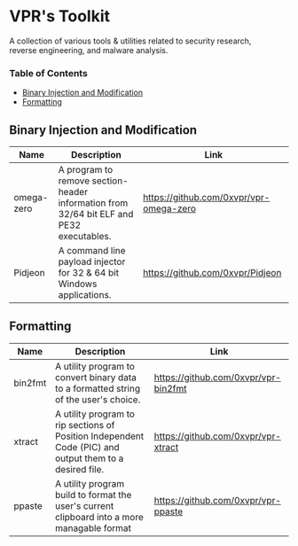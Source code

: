 # VPR's Toolkit
A collection of various tools & utilities related to security research,  
reverse engineering, and malware analysis.

### Table of Contents
- [Binary Injection and Modification](#binary-injection-and-modification)
- [Formatting](#formatting)

## Binary Injection and Modification
|Name|Description|Link|
|----|-----------|----|
|omega-zero|A program to remove section-header information from 32/64 bit ELF and PE32 executables.|https://github.com/0xvpr/vpr-omega-zero|
|Pidjeon|A command line payload injector for 32 & 64 bit Windows applications.|https://github.com/0xvpr/Pidjeon|

## Formatting
|Name|Description|Link|
|----|-----------|----|
|bin2fmt|A utility program to convert binary data to a formatted string of the user's choice.|https://github.com/0xvpr/vpr-bin2fmt|
|xtract| A utility program to rip sections of Position Independent Code (PIC) and output them to a desired file.|https://github.com/0xvpr/vpr-xtract|
|ppaste| A utility program build to format the user's current clipboard into a more managable format|https://github.com/0xvpr/vpr-ppaste|
